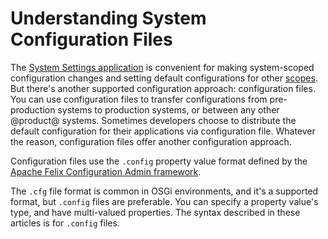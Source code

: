 # Understanding System Configuration Files [](id=understanding-system-configuration-files)

The [System Settings application](/discover/portal/-/knowledge_base/7-1/system-settings) 
is convenient for making system-scoped configuration changes and setting default
configurations for other
[scopes](/discover/portal/-/knowledge_base/7-1/configuring-liferay#configuration-scope).
But there's another supported configuration approach: configuration files. You
can use configuration files to transfer configurations from pre-production
systems to production systems, or between any other @product@ systems. Sometimes
developers choose to distribute the default configuration for their applications
via configuration file. Whatever the reason, configuration files offer another
configuration approach.

Configuration files use the `.config` property value format defined by the 
[Apache Felix Configuration Admin framework](http://felix.apache.org/documentation/subprojects/apache-felix-config-admin.html).

The `.cfg` file format is common in OSGi environments, and it's a supported
format, but `.config` files are preferable. You can specify a property value's
type, and have multi-valued properties. The syntax described in these articles
is for `.config` files. 
